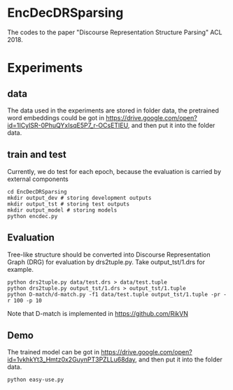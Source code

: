 # EncDecDRSparsing
The codes to the paper "Discourse Representation Structure Parsing" ACL 2018.


# Experiments
## data
The data used in the experiments are stored in folder data, the pretrained word embeddings could be got in https://drive.google.com/open?id=1ICyISR-0PhuQYxIsqE5P7_r-OCsETIEU, and then put it into the folder data. 

## train and test
Currently, we do test for each epoch, because the evaluation is carried by external components

    cd EncDecDRSparsing
    mkdir output_dev # storing development outputs
    mkdir output_tst # storing test outputs
    mkdir output_model # storing models
    python encdec.py 
    
## Evaluation

Tree-like structure should be converted into Discourse Representation Graph (DRG) for evaluation by drs2tuple.py. Take output_tst/1.drs for example.
    
    python drs2tuple.py data/test.drs > data/test.tuple
    python drs2tuple.py output_tst/1.drs > output_tst/1.tuple
    python D-match/d-match.py -f1 data/test.tuple output_tst/1.tuple -pr -r 100 -p 10

Note that D-match is implemented in https://github.com/RikVN 

## Demo
The trained model can be got in https://drive.google.com/open?id=1vkhkYt3_Hmtz0x2GuynPT3PZLLu68day, and then put it into the folder data.

    python easy-use.py
    
    
  

